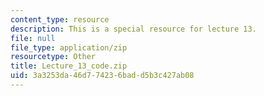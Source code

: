 ```yaml
---
content_type: resource
description: This is a special resource for lecture 13.
file: null
file_type: application/zip
resourcetype: Other
title: Lecture_13_code.zip
uid: 3a3253da-46d7-7423-6bad-d5b3c427ab08
---
```

